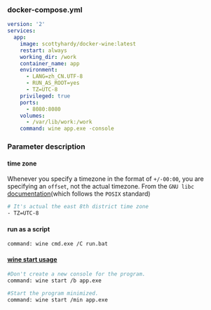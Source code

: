 
### docker-compose.yml

```yml
version: '2'
services:
  app:
    image: scottyhardy/docker-wine:latest
    restart: always
    working_dir: /work
    container_name: app
    environment:
      - LANG=zh_CN.UTF-8
      - RUN_AS_ROOT=yes
      - TZ=UTC-8
    privileged: true
    ports:
      - 8080:8080
    volumes:
      - /var/lib/work:/work
    command: wine app.exe -console
```



### Parameter description

#### time zone

Whenever you specify a timezone in the format of `+/-00:00`, you are specifying an `offset`, not the actual timezone. From the `GNU libc` [documentation](http://www.gnu.org/software/libc/manual/html_node/TZ-Variable.html)(which follows the `POSIX` standard)

```sh
# It's actual the east 8th district time zone
- TZ=UTC-8
```



#### run as a script

```
command: wine cmd.exe /C run.bat
```



#### [wine start usage](https://wiki.winehq.org/Start)

```sh
#Don't create a new console for the program.
command: wine start /b app.exe

#Start the program minimized.
command: wine start /min app.exe
```
